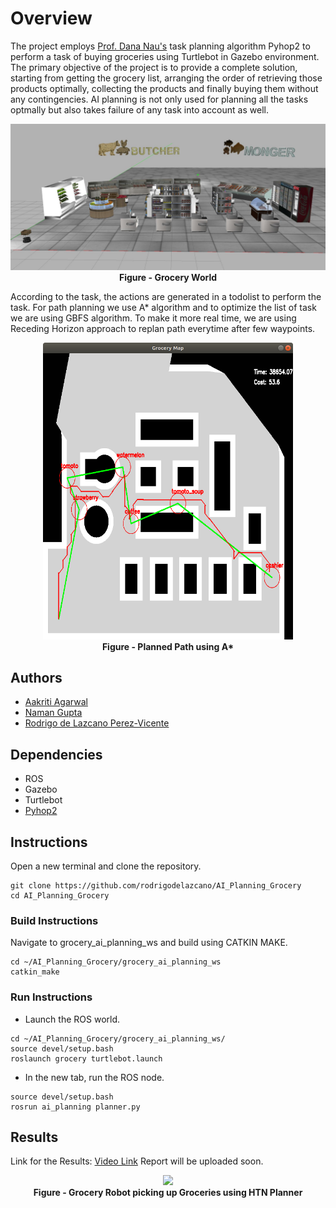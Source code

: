 # Overview
The project employs [Prof. Dana Nau's](http://www.cs.umd.edu/users/nau/) task planning algorithm Pyhop2 to perform a task of buying groceries using Turtlebot in Gazebo environment. The primary objective of the project is to provide a complete solution, starting from getting the grocery list, arranging the order of retrieving those products optimally, collecting the products and finally buying them without any contingencies. AI planning is not only used for planning all the tasks optmally but also takes failure of any task into account as well.

<p align="center">
  <img src="https://github.com/rodrigodelazcano/AI_Planning_Grocery/blob/master/Resources/Front%20View.jpg">
  <br><b>Figure - Grocery World</b><br>
</p>

According to the task, the actions are generated in a todolist to perform the task. For path planning we use A* algorithm and to optimize the list of task we are using GBFS algorithm. To make it more real time, we are using Receding Horizon approach to replan path everytime after few waypoints.

<p align="center">
  <img src="https://github.com/rodrigodelazcano/AI_Planning_Grocery/blob/master/Resources/OpenCV.png" width=400>
  <br><b>Figure - Planned Path using A*</b><br>
</p>

## Authors

- [Aakriti Agarwal](https://www.linkedin.com/in/aakriti-agrawal05/)
- [Naman Gupta](https://www.linkedin.com/in/namangupta98/)
- [Rodrigo de Lazcano Perez-Vicente](https://www.linkedin.com/in/rodrigodelazcano/)

## Dependencies
- ROS
- Gazebo
- Turtlebot
- [Pyhop2](https://github.com/patras91/pyhop2)

## Instructions
Open a new terminal and clone the repository.
```
git clone https://github.com/rodrigodelazcano/AI_Planning_Grocery
cd AI_Planning_Grocery
```

### Build Instructions
Navigate to grocery_ai_planning_ws and build using CATKIN MAKE.
```
cd ~/AI_Planning_Grocery/grocery_ai_planning_ws
catkin_make
```

### Run Instructions
- Launch the ROS world.
```
cd ~/AI_Planning_Grocery/grocery_ai_planning_ws/
source devel/setup.bash
roslaunch grocery turtlebot.launch
```
- In the new tab, run the ROS node.
```
source devel/setup.bash
rosrun ai_planning planner.py
```
## Results
Link for the Results: [Video Link](https://drive.google.com/drive/u/0/folders/1MNGH7bco9fh1BIiopohmqfRFfh_OUMve)
Report will be uploaded soon.

<p align="center">
  <img src="https://github.com/rodrigodelazcano/AI_Planning_Grocery/blob/master/Resources/output.gif">
  <br><b>Figure - Grocery Robot picking up Groceries using HTN Planner</b><br>
</p>
